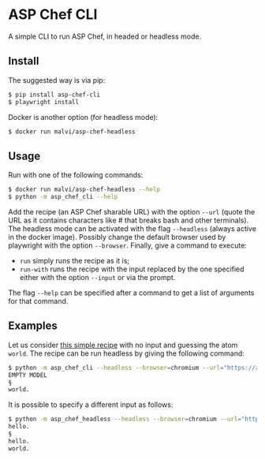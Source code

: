 # ASP Chef CLI

A simple CLI to run ASP Chef, in headed or headless mode.


## Install

The suggested way is via pip:
```bash
$ pip install asp-chef-cli
$ playwright install
```

Docker is another option (for headless mode):
```bash
$ docker run malvi/asp-chef-headless
```




## Usage

Run with one of the following commands:
```bash
$ docker run malvi/asp-chef-headless --help
$ python -m asp_chef_cli --help
```

Add the recipe (an ASP Chef sharable URL) with the option `--url` (quote the URL as it contains characters like # that breaks bash and other terminals).
The headless mode can be activated with the flag `--headless` (always active in the docker image).
Possibly change the default browser used by playwright with the option `--browser`.
Finally, give a command to execute:
* `run` simply runs the recipe as it is;
* `run-with` runs the recipe with the input replaced by the one specified either with the option `--input` or via the prompt.

The flag `--help` can be specified after a command to get a list of arguments for that command.


## Examples

Let us consider [this simple recipe](https://asp-chef.alviano.net/#eJxtkNuOgjAQhl+plNUsl4srUKIQEXu6s+Ch2CIJIpan33bdRC/2ajKnf/75DibtRBt69QLNiUGSbkfJyawRsFAUqqFKMEBNpxl5TNz1YvzXC7w6ee5xHfUV3PWoTRWDauRbq+X3ck82MpfpJf/ePXhZGS6Bn+mltyo3MGvYLS8Z5AsAGVzOuN5AppGtr+Vqkd6rGBtGi07AD6dRchIZBk+nkgQXbr0gOUrhh2BPgqEyaH4w6VTHwfjuldFwFMlF5m1hauL8ZVfhV69cn9We1Ff3w7r5Gu1dW38op4famy/8tOcJGH5vtfjGNDaouRo3x4iaOF2/aT1ZURhNFGZ30Wag0pFlW0z/8vNDw0nRMRgBxwup4Mh0NPGSAep9OgaW5flOIR4YdD8XRxuHOsbDizkOjtgLfgC4qpvc%21) with no input and guessing the atom `world`.
The recipe can be run headless by giving the following command:
```bash
$ python -m asp_chef_cli --headless --browser=chromium --url="https://asp-chef.alviano.net/#eJxtkNuOgjAQhl+plNUsl4srUKIQEXu6s+Ch2CIJIpan33bdRC/2ajKnf/75DibtRBt69QLNiUGSbkfJyawRsFAUqqFKMEBNpxl5TNz1YvzXC7w6ee5xHfUV3PWoTRWDauRbq+X3ck82MpfpJf/ePXhZGS6Bn+mltyo3MGvYLS8Z5AsAGVzOuN5AppGtr+Vqkd6rGBtGi07AD6dRchIZBk+nkgQXbr0gOUrhh2BPgqEyaH4w6VTHwfjuldFwFMlF5m1hauL8ZVfhV69cn9We1Ff3w7r5Gu1dW38op4famy/8tOcJGH5vtfjGNDaouRo3x4iaOF2/aT1ZURhNFGZ30Wag0pFlW0z/8vNDw0nRMRgBxwup4Mh0NPGSAep9OgaW5flOIR4YdD8XRxuHOsbDizkOjtgLfgC4qpvc%21" run
EMPTY MODEL
§
world.
```

It is possible to specify a different input as follows:
```bash
$ python -m asp_chef_headless --headless --browser=chromium --url="https://asp-chef.alviano.net/#eJxtkNuOgjAQhl+plNUsl4srUKIQEXu6s+Ch2CIJIpan33bdRC/2ajKnf/75DibtRBt69QLNiUGSbkfJyawRsFAUqqFKMEBNpxl5TNz1YvzXC7w6ee5xHfUV3PWoTRWDauRbq+X3ck82MpfpJf/ePXhZGS6Bn+mltyo3MGvYLS8Z5AsAGVzOuN5AppGtr+Vqkd6rGBtGi07AD6dRchIZBk+nkgQXbr0gOUrhh2BPgqEyaH4w6VTHwfjuldFwFMlF5m1hauL8ZVfhV69cn9We1Ff3w7r5Gu1dW38op4famy/8tOcJGH5vtfjGNDaouRo3x4iaOF2/aT1ZURhNFGZ30Wag0pFlW0z/8vNDw0nRMRgBxwup4Mh0NPGSAep9OgaW5flOIR4YdD8XRxuHOsbDizkOjtgLfgC4qpvc%21" run-with --input "hello."
hello.
§
hello.
world.
```